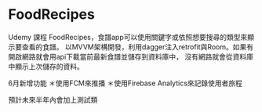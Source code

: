 # FoodRecipes
Udemy 課程 FoodRecipes，食譜app可以使用關鍵字或依照想要搜尋的類型來顯示要查看的食譜。
以MVVM架構開發，利用dagger注入retrofit與Room。如果有開啟網路就會用api下載當前最新食譜並儲存到資料庫中，
沒有網路就會從資料庫中顯示上次儲存的資料。

6月新增功能
＊使用FCM來推播
＊使用Firebase Analytics來記錄使用者旅程

預計未來半年內會加上測試類
